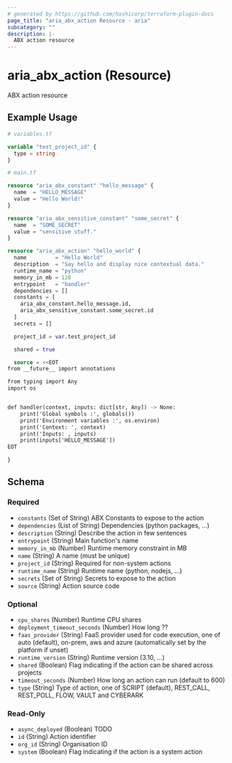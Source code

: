 ```yaml
---
# generated by https://github.com/hashicorp/terraform-plugin-docs
page_title: "aria_abx_action Resource - aria"
subcategory: ""
description: |-
  ABX action resource
---
```


# aria_abx_action (Resource)

ABX action resource

## Example Usage

```terraform
# variables.tf

variable "test_project_id" {
  type = string
}

# main.tf

resource "aria_abx_constant" "hello_message" {
  name  = "HELLO_MESSAGE"
  value = "Hello World!"
}

resource "aria_abx_sensitive_constant" "some_secret" {
  name  = "SOME_SECRET"
  value = "sensitive stuff."
}

resource "aria_abx_action" "hello_world" {
  name         = "Hello World"
  description  = "Say hello and display nice contextual data."
  runtime_name = "python"
  memory_in_mb = 128
  entrypoint   = "handler"
  dependencies = []
  constants = [
    aria_abx_constant.hello_message.id,
    aria_abx_sensitive_constant.some_secret.id
  ]
  secrets = []

  project_id = var.test_project_id

  shared = true

  source = <<EOT
from __future__ import annotations

from typing import Any
import os


def handler(context, inputs: dict[str, Any]) -> None:
    print('Global symbols :', globals())
    print('Environment variables :', os.environ)
    print('Context: ', context)
    print('Inputs: , inputs)
    print(inputs['HELLO_MESSAGE'])
EOT

}
```

<!-- schema generated by tfplugindocs -->
## Schema

### Required

- `constants` (Set of String) ABX Constants to expose to the action
- `dependencies` (List of String) Dependencies (python packages, ...)
- `description` (String) Describe the action in few sentences
- `entrypoint` (String) Main function's name
- `memory_in_mb` (Number) Runtime memory constraint in MB
- `name` (String) A name (must be unique)
- `project_id` (String) Required for non-system actions
- `runtime_name` (String) Runtime name (python, nodejs, ...)
- `secrets` (Set of String) Secrets to expose to the action
- `source` (String) Action source code

### Optional

- `cpu_shares` (Number) Runtime CPU shares
- `deployment_timeout_seconds` (Number) How long ??
- `faas_provider` (String) FaaS provider used for code execution, one of auto (default), on-prem, aws and azure (automatically set by the platform if unset)
- `runtime_version` (String) Runtime version (3.10, ...)
- `shared` (Boolean) Flag indicating if the action can be shared across projects
- `timeout_seconds` (Number) How long an action can run (default to 600)
- `type` (String) Type of action, one of SCRIPT (default), REST_CALL, REST_POLL, FLOW, VAULT and CYBERARK

### Read-Only

- `async_deployed` (Boolean) TODO
- `id` (String) Action identifier
- `org_id` (String) Organisation ID
- `system` (Boolean) Flag indicating if the action is a system action
